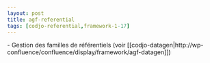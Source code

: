 ```yaml
---
layout: post
title: agf-referential
tags: [codjo-referential,framework-1-17]
---
```

\- Gestion des familles de référentiels (voir [[codjo-datagen|http://wp-confluence/confluence/display/framework/agf-datagen]])